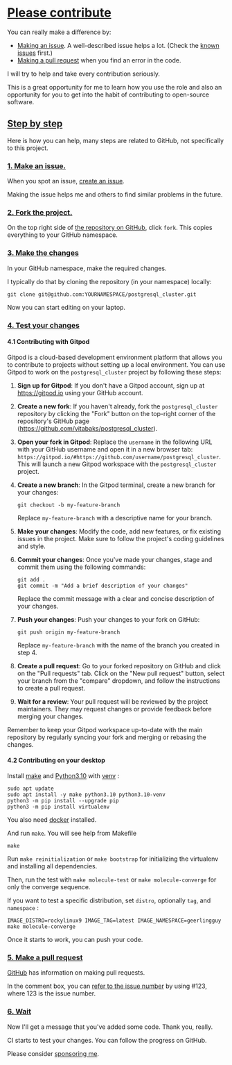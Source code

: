 # [Please contribute](#please-contribute)

You can really make a difference by:

- [Making an issue](https://help.github.com/articles/creating-an-issue/). A well-described issue helps a lot. (Check the [known issues](https://github.com/search?q=user%3Avitabaks+is%3Aissue+state%3Aopen) first.)
- [Making a pull request](https://docs.github.com/fr/pull-requests/collaborating-with-pull-requests/proposing-changes-to-your-work-with-pull-requests/creating-a-pull-request) when you find an error in the code.

I will try to help and take every contribution seriously.

This is a great opportunity for me to learn how you use the role and also an opportunity for you to get into the habit of contributing to open-source software.

## [Step by step](#step-by-step)

Here is how you can help, many steps are related to GitHub, not specifically to this project.

### [1. Make an issue.](#1-make-an-issue)

When you spot an issue, [create an issue](https://github.com/vitabaks/postgresql_cluster/issues).

Making the issue helps me and others to find similar problems in the future.

### [2. Fork the project.](#2-fork-the-project)

On the top right side of [the repository on GitHub](https://github.com/vitabaks/postgresql_cluster), click `fork`. This copies everything to your GitHub namespace.

### [3. Make the changes](#3-make-the-changes)

In your GitHub namespace, make the required changes.

I typically do that by cloning the repository (in your namespace) locally:

```
git clone git@github.com:YOURNAMESPACE/postgresql_cluster.git
```

Now you can start editing on your laptop.

### [4. Test your changes](#4-optionally-test-your-changes)


#### 4.1 Contributing with Gitpod

Gitpod is a cloud-based development environment platform that allows you to contribute to projects without setting up a local environment. You can use Gitpod to work on the `postgresql_cluster` project by following these steps:

1. **Sign up for Gitpod**: If you don't have a Gitpod account, sign up at https://gitpod.io using your GitHub account.

2. **Create a new fork**: If you haven't already, fork the `postgresql_cluster` repository by clicking the "Fork" button on the top-right corner of the repository's GitHub page (https://github.com/vitabaks/postgresql_cluster).

3. **Open your fork in Gitpod**: Replace the `username` in the following URL with your GitHub username and open it in a new browser tab: `https://gitpod.io/#https://github.com/username/postgresql_cluster`. This will launch a new Gitpod workspace with the `postgresql_cluster` project.

4. **Create a new branch**: In the Gitpod terminal, create a new branch for your changes:

   ```
   git checkout -b my-feature-branch
   ```

   Replace `my-feature-branch` with a descriptive name for your branch.

5. **Make your changes**: Modify the code, add new features, or fix existing issues in the project. Make sure to follow the project's coding guidelines and style.

6. **Commit your changes**: Once you've made your changes, stage and commit them using the following commands:

   ```
   git add .
   git commit -m "Add a brief description of your changes"
   ```

   Replace the commit message with a clear and concise description of your changes.

7. **Push your changes**: Push your changes to your fork on GitHub:

   ```
   git push origin my-feature-branch
   ```

   Replace `my-feature-branch` with the name of the branch you created in step 4.

8. **Create a pull request**: Go to your forked repository on GitHub and click on the "Pull requests" tab. Click on the "New pull request" button, select your branch from the "compare" dropdown, and follow the instructions to create a pull request.

9. **Wait for a review**: Your pull request will be reviewed by the project maintainers. They may request changes or provide feedback before merging your changes.

Remember to keep your Gitpod workspace up-to-date with the main repository by regularly syncing your fork and merging or rebasing the changes.

#### 4.2 Contributing on your desktop

Install [make](https://www.gnu.org/software/make/) and [Python3.10](https://www.python.org/) with [venv](https://packaging.python.org/en/latest/guides/installing-using-pip-and-virtual-environments/) :

```
sudo apt update
sudo apt install -y make python3.10 python3.10-venv
python3 -m pip install --upgrade pip
python3 -m pip install virtualenv
```

You also need [docker](https://docs.docker.com/engine/install/ubuntu/) installed.

And run `make`. You will see help from Makefile

```
make
```

Run `make reinitialization` or `make bootstrap` for initializing the virtualenv and installing all dependencies.

Then, run the test with `make molecule-test` or `make molecule-converge` for only the converge sequence.

If you want to test a specific distribution, set `distro`, optionally `tag`, and `namespace` :

```
IMAGE_DISTRO=rockylinux9 IMAGE_TAG=latest IMAGE_NAMESPACE=geerlingguy make molecule-converge
```

Once it starts to work, you can push your code.

### [5. Make a pull request](#5-make-a-pull-request)

[GitHub](https://help.github.com/en/github/collaborating-with-issues-and-pull-requests/creating-a-pull-request-from-a-fork) has information on making pull requests.

In the comment box, you can [refer to the issue number](https://help.github.com/en/github/writing-on-github/autolinked-references-and-urls) by using #123, where 123 is the issue number.

### [6. Wait](#6-wait)

Now I'll get a message that you've added some code. Thank you, really.

CI starts to test your changes. You can follow the progress on GitHub.

Please consider [sponsoring me](https://patreon.com/vitabaks).